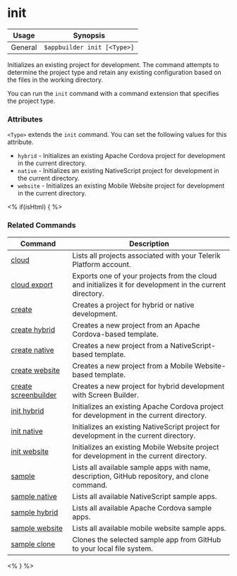 init
==========

Usage | Synopsis
------|-------
General | `$appbuilder init [<Type>]`

Initializes an existing project for development. The command attempts to determine the project type and retain any existing configuration based on the files in the working directory.  

You can run the `init` command with a command extension that specifies the project type.

### Attributes
`<Type>` extends the `init` command. You can set the following values for this attribute.
* `hybrid` - Initializes an existing Apache Cordova project for development in the current directory.
* `native` - Initializes an existing NativeScript project for development in the current directory.
* `website` - Initializes an existing Mobile Website project for development in the current directory.

<% if(isHtml) { %> 
### Related Commands

Command | Description
----------|----------
[cloud](cloud.html) | Lists all projects associated with your Telerik Platform account.
[cloud export](cloud-export.html) | Exports one of your projects from the cloud and initializes it for development in the current directory.
[create](create.html) | Creates a project for hybrid or native development.
[create hybrid](create-hybrid.html) | Creates a new project from an Apache Cordova-based template.
[create native](create-native.html) | Creates a new project from a NativeScript-based template.
[create website](create-website.html) | Creates a new project from a Mobile Website-based template.
[create screenbuilder](create-screenbuilder.html) | Creates a new project for hybrid development with Screen Builder.
[init hybrid](init-hybrid.html) | Initializes an existing Apache Cordova project for development in the current directory.
[init native](init-native.html) | Initializes an existing NativeScript project for development in the current directory.
[init website](init-website.html) | Initializes an existing Mobile Website project for development in the current directory.
[sample](sample.html) | Lists all available sample apps with name, description, GitHub repository, and clone command.
[sample native](sample-native.html) | Lists all available NativeScript sample apps.
[sample hybrid](sample-hybrid.html) | Lists all available Apache Cordova sample apps.
[sample website](sample-website.html) | Lists all available mobile website sample apps.
[sample clone](sample-clone.html) | Clones the selected sample app from GitHub to your local file system.
<% } %>